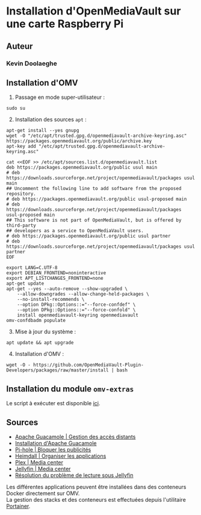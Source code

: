 # Installation d'OpenMediaVault sur une carte Raspberry Pi

## Auteur

### Kevin Doolaeghe

## Installation d'OMV

1. Passage en mode super-utilisateur :
```
sudo su
```

2. Installation des sources `apt` :
```
apt-get install --yes gnupg
wget -O "/etc/apt/trusted.gpg.d/openmediavault-archive-keyring.asc" https://packages.openmediavault.org/public/archive.key
apt-key add "/etc/apt/trusted.gpg.d/openmediavault-archive-keyring.asc"
```

```
cat <<EOF >> /etc/apt/sources.list.d/openmediavault.list
deb https://packages.openmediavault.org/public usul main
# deb https://downloads.sourceforge.net/project/openmediavault/packages usul main
## Uncomment the following line to add software from the proposed repository.
# deb https://packages.openmediavault.org/public usul-proposed main
# deb https://downloads.sourceforge.net/project/openmediavault/packages usul-proposed main
## This software is not part of OpenMediaVault, but is offered by third-party
## developers as a service to OpenMediaVault users.
# deb https://packages.openmediavault.org/public usul partner
# deb https://downloads.sourceforge.net/project/openmediavault/packages usul partner
EOF
```

```
export LANG=C.UTF-8
export DEBIAN_FRONTEND=noninteractive
export APT_LISTCHANGES_FRONTEND=none
apt-get update
apt-get --yes --auto-remove --show-upgraded \
    --allow-downgrades --allow-change-held-packages \
    --no-install-recommends \
    --option DPkg::Options::="--force-confdef" \
    --option DPkg::Options::="--force-confold" \
    install openmediavault-keyring openmediavault
omv-confdbadm populate
```

3. Mise à jour du système :
```
apt update && apt upgrade
```

4. Installation d'OMV :
```
wget -O - https://github.com/OpenMediaVault-Plugin-Developers/packages/raw/master/install | bash
```

## Installation du module `omv-extras`

Le script à exécuter est disponible [ici](https://github.com/OpenMediaVault-Plugin-Developers/packages/raw/master/install).

## Sources

* [Apache Guacamole | Gestion des accès distants](https://guacamole.apache.org/)
* [Installation d'Apache Guacamole](https://www.wundertech.net/how-to-setup-apache-guacamole-on-a-raspberry-pi/)
* [Pi-hole | Bloquer les publicités](https://www.it-connect.fr/pi-hole-un-bloqueur-de-pubs-pour-tout-votre-reseau/)
* [Heimdall | Organiser les applications](https://hub.docker.com/r/linuxserver/heimdall)
* [Plex | Media center](https://hub.docker.com/r/linuxserver/plex)
* [Jellyfin | Media center](https://hub.docker.com/r/jellyfin/jellyfin)
* [Résolution du problème de lecture sous Jellyfin](https://github.com/jellyfin/jellyfin/issues/2694)

Les différentes applications peuvent être installées dans des conteneurs Docker directement sur OMV.  
La gestion des stacks et des conteneurs est effectuées depuis l'utilitaire [Portainer](https://www.portainer.io/).
